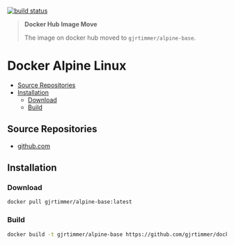 [![build status](https://gitlab.timmertech.nl/docker/alpine-base/badges/main/pipeline.svg)](https://gitlab.timmertech.nl/docker/alpine-base/commits/main)

> **Docker Hub Image Move**
>
> The image on docker hub moved to `gjrtimmer/alpine-base`.

# Docker Alpine Linux

- [Source Repositories](#source-repositories)
- [Installation](#installation)
  - [Download](#download)
  - [Build](#build)

## Source Repositories

- [github.com](https://github.com/gjrtimmer/docker-alpine-base)

## Installation

### Download

```bash
docker pull gjrtimmer/alpine-base:latest
```

### Build

```bash
docker build -t gjrtimmer/alpine-base https://github.com/gjrtimmer/docker-alpine-base
```
